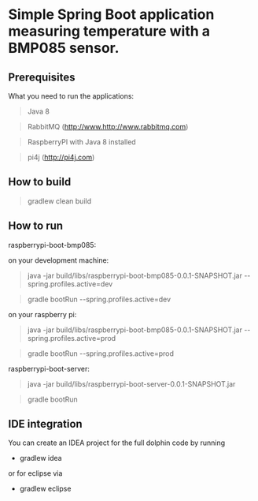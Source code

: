 # Simple Spring Boot application measuring temperature with a BMP085 sensor.

Prerequisites
-------------

What you need to run the applications:

> Java 8

> RabbitMQ (http://www.http://www.rabbitmq.com)

> RaspberryPI with Java 8 installed

> pi4j (http://pi4j.com)

How to build
------------
> gradlew clean build

How to run
----------

raspberrypi-boot-bmp085:

on your development machine:

> java -jar build/libs/raspberrypi-boot-bmp085-0.0.1-SNAPSHOT.jar --spring.profiles.active=dev

> gradle bootRun --spring.profiles.active=dev

on your raspberry pi:

> java -jar build/libs/raspberrypi-boot-bmp085-0.0.1-SNAPSHOT.jar --spring.profiles.active=prod

> gradle bootRun --spring.profiles.active=prod

raspberrypi-boot-server:

> java -jar build/libs/raspberrypi-boot-server-0.0.1-SNAPSHOT.jar

> gradle bootRun

IDE integration
---------------
You can create an IDEA project for the full dolphin code by running
- gradlew idea

or for eclipse via
- gradlew eclipse
